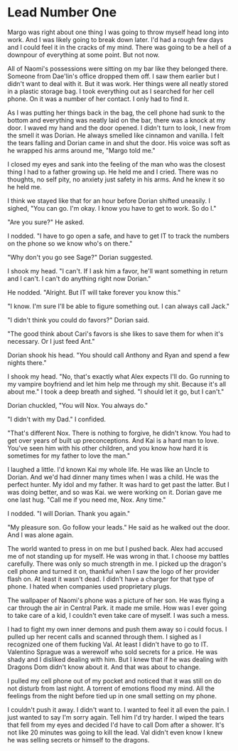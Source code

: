 #  Lead Number One

Margo was right about one thing I was going to throw myself head long into work.
And I was likely going to break down later. I'd had a rough few days and I could
feel it in the cracks of my mind. There was going to be a hell of a downpour of
everything at some point. But not now.

All of Naomi's possessions were sitting on my bar like they belonged there.
Someone from Dae'lin's office dropped them off. I saw them earlier but I didn't
want to deal with it. But it was work. Her things were all neatly stored in a
plastic storage bag. I took everything out as I searched for her cell phone. On
it was a number of her contact. I only had to find it.

As I was putting her things back in the bag, the cell phone had sunk to the
bottom and everything was neatly laid on the bar, there was a knock at my door.
I waved my hand and the door opened. I didn't turn to look, I new from the smell
it was Dorian. He always smelled like cinnamon and vanilla. I felt the tears
falling and Dorian came in and shut the door. His voice was soft as he wrapped
his arms around me, "Margo told me."

I closed my eyes and sank into the feeling of the man who was the closest thing
I had to a father growing up. He held me and I cried. There was no thoughts, no
self pity, no anxiety just safety in his arms. And he knew it so he held me.

I think we stayed like that for an hour before Dorian shifted uneasily. I
sighed, "You can go. I'm okay. I know you have to get to work. So do I."

"Are you sure?" He asked.

I nodded. "I have to go open a safe, and have to get IT to track the numbers on
the phone so we know who's on there."

"Why don't you go see Sage?" Dorian suggested.

I shook my head. "I can't. If I ask him a favor, he'll want something in return
and I can't. I can't do anything right now Dorian."

He nodded. "Alright. But IT will take forever you know this."

"I know. I'm sure I'll be able to figure something out. I can always call Jack."

"I didn't think you could do favors?" Dorian said.

"The good think about Cari's favors is she likes to save them for when it's
necessary. Or I just feed Ant."

Dorian shook his head. "You should call Anthony and Ryan and spend a few nights
there."

I shook my head. "No, that's exactly what Alex expects I'll do. Go running to my
vampire boyfriend and let him help me through my shit. Because it's all about
me." I took a deep breath and sighed. "I should let it go, but I can't."

Dorian chuckled, "You will Nox. You always do."

"I didn't with my Dad." I confided.

"That's different Nox. There is nothing to forgive, he didn't know. You had to
get over years of built up preconceptions. And Kai is a hard man to love. You've
seen him with his other children, and you know how hard it is sometimes for my
father to love the man."

I laughed a little. I'd known Kai my whole life. He was like an Uncle to Dorian.
And we'd had dinner many times when I was a child. He was the perfect hunter. My
idol and my father. It was hard to get past the latter. But I was doing better,
and so was Kai. we were working on it. Dorian gave me one last hug. "Call me if
you need me, Nox. Any time."

I nodded. "I will Dorian. Thank you again."

"My pleasure son. Go follow your leads." He said as he walked out the door. And
I was alone again.

The world wanted to press in on me but I pushed back. Alex had accused me of not
standing up for myself. He was wrong in that. I choose my battles carefully.
There was only so much strength in me. I picked up the dragon's cell phone and
turned it on, thankful when I saw the logo of her provider flash on. At least it
wasn't dead. I didn't have a charger for that type of phone. I hated when
companies used proprietary plugs.

The wallpaper of Naomi's phone was a picture of her son. He was flying a car
through the air in Central Park. it made me smile. How was I ever going to take
care of a kid, I couldn't even take care of myself. I was such a mess.

I had to fight my own inner demons and push them away so i could focus. I pulled
up her recent calls and scanned through them. I sighed as I recognized one of
them fucking Val. At least I didn't have to go to IT. Valentino Sprague was a
werewolf who sold secrets for a price. He was shady and I disliked dealing with
him. But I knew that if he was dealing with Dragons Dom didn't know about it.
And that was about to change.

I pulled my cell phone out of my pocket and noticed that it was still on do not
disturb from last night. A torrent of emotions flood my mind. All the feelings
from the night before tied up in one small setting on my phone.

I couldn't push it away. I didn't want to. I wanted to feel it all even the
pain. I just wanted to say I'm sorry again. Tell him I'd try harder. I wiped the
tears that fell from my eyes and decided I'd have to call Dom after a shower.
It's not like 20 minutes was going to kill the lead. Val didn't even know I knew
he was selling secrets or himself to the dragons.

